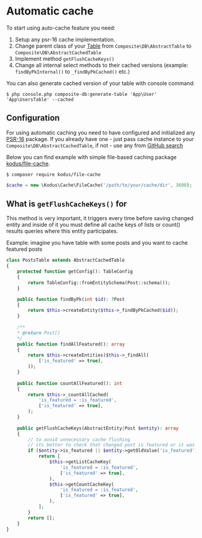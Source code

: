 # Automatic cache

To start using auto-cache feature you need:
1. Setup any psr-16 cache implementation.
2. Change parent class of your [Table](table.md) from `Composite\DB\AbstractTable` 
to `Composite\DB\AbstractCachedTable`
3. Implement method `getFlushCacheKeys()`
4. Change all internal select methods to their cached versions (example: `findByPkInternal()` 
to `_findByPkCached()` etc.)

You can also generate cached version of your table with console command:

```shell
$ php console.php composite-db:generate-table 'App\User' 'App\UsersTable' --cached
```

## Configuration

For using automatic caching you need to have configured and initialized any [PSR-16](https://www.php-fig.org/psr/psr-16/) package.
If you already have one - just pass cache instance to your `Composite\DB\AbstractCachedTable`,
if not - use any from [GitHub search](https://github.com/search?q=psr-16)

Below you can find example with simple file-based caching package [kodus/file-cache](https://github.com/kodus/file-cache).

 ```shell
 $ composer require kodus/file-cache
 ```

 ```php
 $cache = new \Kodus\Cache\FileCache('/path/to/your/cache/dir', 3600);
 ```

## What is `getFlushCacheKeys()` for

This method is very important, it triggers every time before saving changed entity and inside of it you must define 
all cache keys of lists or count() results queries where this entity participates.

Example: imagine you have table with some posts and you want to cache featured posts 
```php
class PostsTable extends AbstractCachedTable
{
    protected function getConfig(): TableConfig
    {
        return TableConfig::fromEntitySchema(Post::schema());
    }

    public function findByPk(int $id): ?Post
    {
        return $this->createEntity($this->_findByPkCached($id));
    }
    
    /**
    * @return Post[]
    */
    public function findAllFeatured(): array
    {
        return $this->createEntities($this->_findAll(
            ['is_featured' => true],
        ));
    }
    
    public function countAllFeatured(): int
    {
        return $this->_countAllCached(
            'is_featured = :is_featured',
            ['is_featured' => true],
        );
    }
    
    public getFlushCacheKeys(AbstractEntity|Post $entity): array
    {
        // to avoid unnecessary cache flushing
        // its better to check that changed post is featured or it was
        if ($entity->is_featured || $entity->getOldValue('is_featured') === true) {
            return [
                $this->getListCacheKey(
                    'is_featured = :is_featured',
                    ['is_featured' => true],
                ),
                $this->getCountCacheKey(
                    'is_featured = :is_featured',
                    ['is_featured' => true],
                ),
            ];        
        }
        return [];
    }
}
```

